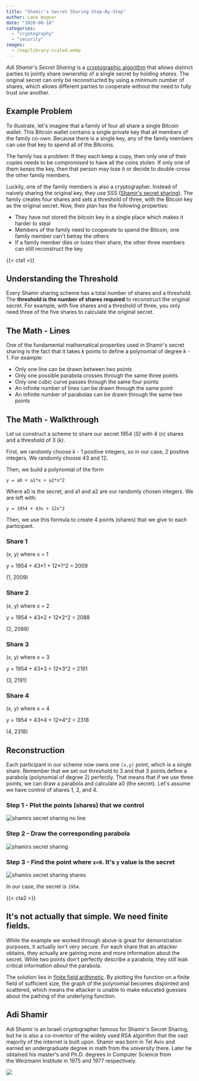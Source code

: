 ```yaml
---
title: "Shamir's Secret Sharing Step-By-Step"
author: Lane Wagner
date: "2020-08-18"
categories: 
  - "cryptography"
  - "security"
images:
  - /img/library-scaled.webp
---
```


_Adi Shamir's Secret Sharing_ is a [cryptographic algorithm](https://qvault.io/cryptography/what-is-cryptography/) that allows distinct parties to jointly share ownership of a single secret by holding _shares_. The original secret can only be reconstructed by using a minimum number of shares, which allows different parties to cooperate without the need to fully trust one another.

## Example Problem

To illustrate, let's imagine that a family of four all share a single Bitcoin wallet. This Bitcoin wallet contains a single private key that all members of the family co-own. Because there is a single key, any of the family members can use that key to spend all of the Bitcoins.

The family has a problem: If they each keep a copy, then only one of their copies needs to be compromised to have all the coins stolen. If only one of them keeps the key, then that person may lose it or decide to double-cross the other family members.

Luckily, one of the family members is also a cryptographer. Instead of naively sharing the original key, they use SSS ([Shamir's secret sharing](https://en.wikipedia.org/wiki/Shamir%27s_Secret_Sharing)). The family creates four shares and sets a threshold of three, with the Bitcoin key as the original secret. Now, their plan has the following properties:

- They have not stored the bitcoin key in a single place which makes it harder to steal
- Members of the family need to cooperate to spend the Bitcoin, one family member can't betray the others
- If a family member dies or loses their share, the other three members can still reconstruct the key

{{< cta1 >}}

## Understanding the Threshold

Every Shamir sharing scheme has a total number of shares and a threshold. The **threshold is the number of shares required** to reconstruct the original secret. For example, with five shares and a threshold of three, you only need three of the five shares to calculate the original secret.

## The Math - Lines

One of the fundamental mathematical properties used in Shamir's secret sharing is the fact that it takes _k_ points to define a polynomial of degree _k_ \- 1. For example:

- Only one line can be drawn between two points
- Only one possible parabola crosses through the same three points
- Only one cubic curve passes through the same four points
- An infinite number of lines can be drawn through the same point
- An infinite number of parabolas can be drawn through the same two points

## The Math - Walkthrough

Let us construct a scheme to share our secret 1954 (_S)_ with 4 (_n)_ shares and a threshold of 3 (_k)_.

First, we randomly choose _k_ - 1 positive integers, so in our case, 2 positive integers. We randomly choose 43 and 12.

Then, we build a polynomial of the form

```
y = a0 + a1*x + a2*x^2
```

Where a0 is the secret, and a1 and a2 are our randomly chosen integers. We are left with:

```
y = 1954 + 43x + 12x^2
```

Then, we use this formula to create 4 points (shares) that we give to each participant.

### Share 1

(x, y) where x = 1

y = 1954 + 43\*1 + 12\*1^2 = 2009

(1, 2009)

### Share 2

(x, y) where x = 2

y = 1954 + 43\*2 + 12\*2^2 = 2088

(2, 2088)

### Share 3

(x, y) where x = 3

y = 1954 + 43\*3 + 12\*3^2 = 2191

(3, 2191)

### Share 4

(x, y) where x = 4

y = 1954 + 43\*4 + 12\*4^2 = 2318

(4, 2318)

## Reconstruction

Each participant in our scheme now owns one `(x,y)` point, which is a single share. Remember that we set our threshold to 3 and that 3 points define a parabola (polynomial of degree 2) perfectly. That means that if we use three points, we can draw a parabola and calculate a0 (the secret). Let's assume we have control of shares 1, 2, and 4.

### Step 1 - Plot the points (shares) that we control

![shamirs secret sharing no line](/img/shamirs-secret-sharing-no-line-1024x498.jpg)

### Step 2 - Draw the corresponding parabola

![shamirs secret sharing](/img/shamirs-secret-sharing-1024x540.jpg)

### Step 3 - Find the point where `x=0`. It's `y` value is the secret

![shamirs secret sharing shares](/img/shamirs-secret-sharing-shares-1024x555.jpg)

In our case, the secret is `1954`.

{{< cta2 >}}

## It's not actually that simple. We need finite fields.

While the example we worked through above is great for demonstration purposes, it actually isn't very secure. For each share that an attacker obtains, they actually are gaining more and more information about the secret. While two points don't perfectly describe a parabola, they still leak critical information _about_ the parabola.

The solution lies in [finite field arithmetic](https://en.wikipedia.org/wiki/Finite_field_arithmetic). By plotting the function on a finite field of sufficient size, the graph of the polynomial becomes disjointed and scattered, which means the attacker is unable to make educated guesses about the pathing of the underlying function.

## Adi Shamir

Adi Shamir is an Israeli cryptographer famous for Shamir's Secret Sharing, but he is also a co-inventor of the widely used RSA algorithm that the vast majority of the internet is built upon. Shamir was born in Tel Aviv and earned an undergraduate degree [](https://en.wikipedia.org/wiki/Bachelor_of_Science)in math from the university there. Later he obtained his master's and Ph.D. degrees in Computer Science from the Weizmann Institute in 1975 and 1977 respectively.

![](/img/440px-Adi_Shamir_Royal_Society-200x300.jpg)
